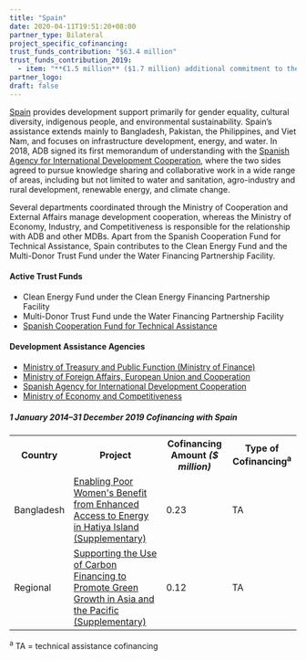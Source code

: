 ```yaml
---
title: "Spain"
date: 2020-04-11T19:51:20+08:00
partner_type: Bilateral
project_specific_cofinancing:
trust_funds_contribution: "$63.4 million"
trust_funds_contribution_2019:
  - item: "**€1.5 million** ($1.7 million) additional commitment to the Spanish Cooperation Fund for Technical Assistance" 
partner_logo:
draft: false
--- 
```


[Spain](https://www.adb.org/publications/spain-fact-sheet) provides development support primarily for gender equality, cultural diversity, indigenous people, and environmental sustainability. Spain’s assistance extends mainly to Bangladesh, Pakistan, the Philippines, and Viet Nam, and focuses on infrastructure development, energy, and water. In 2018, ADB signed its first memorandum of understanding with the [Spanish Agency for International Development Cooperation](http://www.aecid.es/EN/aecid), where the two sides agreed to pursue knowledge sharing and collaborative work in a wide range of areas, including but not limited to water and sanitation, agro-industry and rural development, renewable energy, and climate change.

Several departments coordinated through the Ministry of Cooperation and External Affairs manage development cooperation, whereas the Ministry of Economy, Industry, and Competitiveness is responsible for the relationship with ADB and other MDBs. Apart from the Spanish Cooperation Fund for Technical Assistance, Spain contributes to the Clean Energy Fund and the Multi-Donor Trust Fund under the Water Financing Partnership Facility.

#### Active Trust Funds 

* Clean Energy Fund under the Clean Energy Financing Partnership Facility 
* Multi-Donor Trust Fund unde the Water Financing Partnership Facility 
* [Spanish Cooperation Fund for Technical Assistance](./modalities/trust-funds/single-partner-trust-funds/#scfta)
 
#### Development Assistance Agencies 

* [Ministry of Treasury and Public Function (Ministry of Finance)](https://www.hacienda.gob.es/) 
* [Ministry of Foreign Affairs, European Union and Cooperation](http://www.exteriores.gob.es/Portal/es/Paginas/inicio.aspx)  
* [Spanish Agency for International Development Cooperation](https://www.aecid.es/es/)   
* [Ministry of Economy and Competitiveness](https://www.mineco.gob.es/)  

<split>

##### _1 January 2014–31 December 2019_ Cofinancing with Spain

<table class="table dr-partner-table">
<tr>
<th>Country</th>
<th>Project</th>
<th>Cofinancing Amount <em>($ million)</em></th>
<th>Type of Cofinancing<sup>a</sup></th>
</tr>
<tr>
<td>Bangladesh</td>
<td><a
href="https://www.adb.org/projects/48432-001/main" target="_blank">Enabling Poor Women's Benefit from Enhanced Access to Energy in Hatiya Island
(Supplementary)</a></td>
<td>0.23 </td>
<td>TA</td>
</tr>
<tr>
<td>Regional</td>
<td><a
href="https://www.adb.org/projects/46173-001/main" target="_blank">Supporting the Use of Carbon Financing to Promote Green Growth in Asia and the Pacific (Supplementary)</a></td>
<td>0.12 </td>
<td>TA</td>
</tr>
</table>

<p class="dr-footnote"><sup>a</sup> TA = technical assistance cofinancing</p>